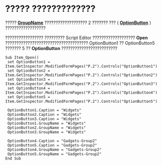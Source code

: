 
# ????? ?????????????

????? **[GroupName](7b3b92d6-e1e0-6171-4d6a-4b0221e1c083.md)** ??????????????????? 2 ??????? ??? ( **[OptionButton](8009dd64-44b5-3b66-e8d4-e3535e014396.md)** ) ??????????????????

????????????????? ????????? Script Editor ??????????????????? **Open** ????????????????????????????????????? OptionButton1 ?? OptionButton5 ??????? 5 ?? **OptionButton** ?????????????????????????



```
Sub Item_Open() 
 set OptionButton1 = Item.GetInspector.ModifiedFormPages("P.2").Controls("OptionButton1") 
 set OptionButton2 = Item.GetInspector.ModifiedFormPages("P.2").Controls("OptionButton2") 
 set OptionButton3 = Item.GetInspector.ModifiedFormPages("P.2").Controls("OptionButton3") 
 set OptionButton4 = Item.GetInspector.ModifiedFormPages("P.2").Controls("OptionButton4") 
 set OptionButton5 = Item.GetInspector.ModifiedFormPages("P.2").Controls("OptionButton5") 
 
 OptionButton1.Caption = "Widgets" 
 OptionButton2.Caption = "Widgets" 
 OptionButton3.Caption = "Widgets" 
 OptionButton1.GroupName = "Widgets" 
 OptionButton2.GroupName = "Widgets" 
 OptionButton3.GroupName = "Widgets" 
 
 OptionButton4.Caption = "Gadgets-Group2" 
 OptionButton5.Caption = "Gadgets-Group2" 
 OptionButton4.GroupName = "Gadgets-Group2" 
 OptionButton5.GroupName = "Gadgets-Group2" 
End Sub
```

